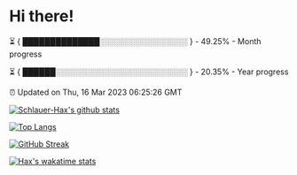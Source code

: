 # Hi there!

⏳ { ██████████████░░░░░░░░░░░░░░░░ } - 49.25% - Month progress

⏳ { ██████░░░░░░░░░░░░░░░░░░░░░░░░ } - 20.35% - Year progress

⏰ Updated on Thu, 16 Mar 2023 06:25:26 GMT


[![Schlauer-Hax's github stats](https://github-readme-stats.vercel.app/api?username=Schlauer-Hax&show_icons=true&theme=dark&count_private=true)](https://github.com/Schlauer-Hax)


[![Top Langs](https://github-readme-stats.vercel.app/api/top-langs/?username=Schlauer-Hax&layout=compact&theme=dark)](https://github.com/Schlauer-Hax?tab=repositories)

[![GitHub Streak](https://streak-stats.demolab.com?user=Schlauer-Hax&theme=dark)](https://git.io/streak-stats)

[![Hax's wakatime stats](https://github-readme-stats.vercel.app/api/wakatime?username=Hax&theme=dark)](https://wakatime.com/@Hax)

